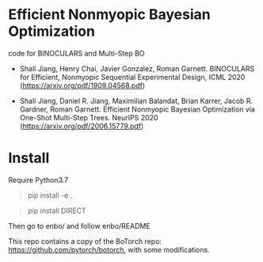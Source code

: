 # Efficient Nonmyopic Bayesian Optimization
code for BINOCULARS and Multi-Step BO

* Shali Jiang, Henry Chai, Javier Gonzalez, Roman Garnett. BINOCULARS for Efficient, Nonmyopic Sequential Experimental Design, ICML 2020 (https://arxiv.org/pdf/1909.04568.pdf)

* Shali Jiang, Daniel R. Jiang, Maximilian Balandat, Brian Karrer, Jacob R. Gardner, Roman Garnett. Efficient Nonmyopic Bayesian Optimization via One-Shot Multi-Step Trees. NeurIPS 2020 (https://arxiv.org/pdf/2006.15779.pdf)

# Install
Require Python3.7
> pip install -e .

> pip install DIRECT

Then go to enbo/ and follow enbo/README

This repo contains a copy of the BoTorch repo: https://github.com/pytorch/botorch, with some modifications.


